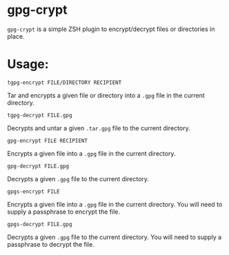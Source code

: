 # gpg-crypt

`gpg-crypt` is a simple ZSH plugin to encrypt/decrypt files or directories in place.

# Usage:

`tgpg-encrypt FILE/DIRECTORY RECIPIENT`

Tar and encrypts a given file or directory into a `.gpg` file in the current directory.

`tgpg-decrypt FILE.gpg`

Decrypts and untar a given `.tar.gpg` file to the current directory.

`gpg-encrypt FILE RECIPIENT`

Encrypts a given file into a `.gpg` file in the current directory.

`gpg-decrypt FILE.gpg`

Decrypts a given `.gpg` file to the current directory.


`gpgs-encrypt FILE`

Encrypts a given file into a `.gpg` file in the current directory.
You will need to supply a passphrase to encrypt the file.

`gpgs-decrypt FILE.gpg`

Decrypts a given `.gpg` file to the current directory.
You will need to supply a passphrase to decrypt the file.

